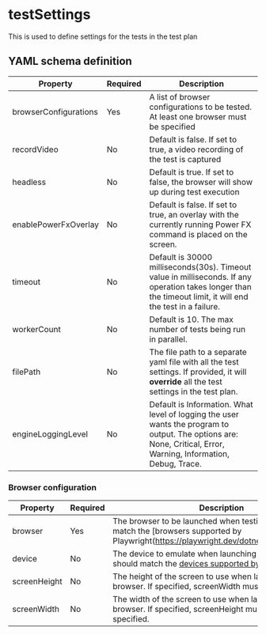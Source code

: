 # testSettings

This is used to define settings for the tests in the test plan

## YAML schema definition

| Property | Required | Description |
| -- | -- | -- |
| browserConfigurations | Yes | A list of browser configurations to be tested. At least one browser must be specified |
| recordVideo | No | Default is false. If set to true, a video recording of the test is captured |
| headless | No | Default is true. If set to false, the browser will show up during test execution |
| enablePowerFxOverlay | No | Default is false. If set to true, an overlay with the currently running Power FX command is placed on the screen. |
| timeout | No | Default is 30000 milliseconds(30s). Timeout value in milliseconds. If any operation takes longer than the timeout limit, it will end the test in a failure. |
| workerCount | No |  Default is 10. The max number of tests being run in parallel. |
| filePath | No |  The file path to a separate yaml file with all the test settings. If provided, it will **override** all the test settings in the test plan. |
| engineLoggingLevel | No | Default is Information. What level of logging the user wants the program to output. The options are: None, Critical, Error, Warning, Information, Debug, Trace. |

### Browser configuration

| Property | Required | Description |
| -- | -- | -- |
| browser | Yes | The browser to be launched when testing. This should match the [browsers supported by Playwright(https://playwright.dev/dotnet/docs/browsers)]. |
| device | No | The device to emulate when launching the browser. This should match the [devices supported by Playwright](https://playwright.dev/dotnet/docs/api/class-playwright#playwright-devices)
| screenHeight | No | The height of the screen to use when launching the browser. If specified, screenWidth must also be specified. |
| screenWidth | No | The width of the screen to use when launching the browser. If specified, screenHeight must also be specified.|
